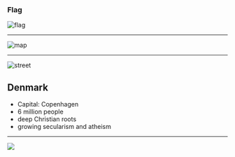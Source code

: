 ### Flag

![flag](https://upload.wikimedia.org/wikipedia/commons/9/9c/Flag_of_Denmark.svg)

---

![map](https://upload.wikimedia.org/wikipedia/commons/0/0f/Denmark_%28orthographic_projection%29.svg)

---

![street](https://res.cloudinary.com/kiekies/image/upload/v1725303857/prayer/dm7mjjixoyynexomsrim.jpg)

## Denmark

- Capital: Copenhagen
- 6 million people
- deep Christian roots
- growing secularism and atheism

---

![](https://player.vimeo.com/video/61729721)
